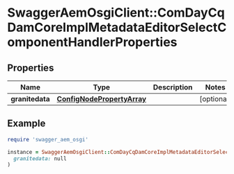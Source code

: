 # SwaggerAemOsgiClient::ComDayCqDamCoreImplMetadataEditorSelectComponentHandlerProperties

## Properties

| Name | Type | Description | Notes |
| ---- | ---- | ----------- | ----- |
| **granitedata** | [**ConfigNodePropertyArray**](ConfigNodePropertyArray.md) |  | [optional] |

## Example

```ruby
require 'swagger_aem_osgi'

instance = SwaggerAemOsgiClient::ComDayCqDamCoreImplMetadataEditorSelectComponentHandlerProperties.new(
  granitedata: null
)
```

